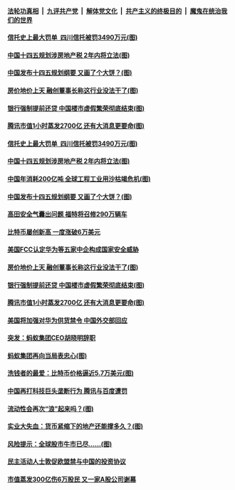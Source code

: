 

####  [法轮功真相](../../../../basic/blob/master/README.md?t=03141601) &nbsp;|&nbsp; [九评共产党](../../../../9ping.md/blob/master/README.md?t=03141601) &nbsp;|&nbsp; [解体党文化](../../../../jtdwh.md/blob/master/README.md?t=03141601)  &nbsp;|&nbsp; [共产主义的终极目的](../../../../gczydzjmd.md/blob/master/README.md?t=03141601) &nbsp;|&nbsp; [魔鬼在统治我们的世界](../../../../mgztzwmdsj.md/blob/master/README.md?t=03141601) 

#### [信托史上最大罚单&nbsp; 四川信托被罚3490万元(图)](../pages/p5/965509.md?t=03141601) 

#### [中国十四五规划涉房地产税 2年内将立法(图)](../pages/p5/965482.md?t=03141601) 

#### [中国发布十四五规划纲要 又画了个大饼？(图)](../pages/p5/965471.md?t=03141601) 

#### [房价地价上天 融创董事长称这行业没法干了(图)](../pages/p5/965422.md?t=03141601) 

#### [银行强制提前还贷 中国楼市虚假繁荣彻底结束(图)](../pages/p5/965402.md?t=03141601) 

#### [腾讯市值1小时蒸发2700亿 还有大消息更要命(图)](../pages/p5/965363.md?t=03141601) 

#### [信托史上最大罚单&nbsp; 四川信托被罚3490万元(图)](../pages/p5/965509.md?t=03141601) 

#### [中国十四五规划涉房地产税 2年内将立法(图)](../pages/p5/965482.md?t=03141601) 

#### [中国年消耗200亿吨 全球工程工业用沙枯竭危机(图)](../pages/p5/965481.md?t=03141601) 

#### [中国发布十四五规划纲要 又画了个大饼？(图)](../pages/p5/965471.md?t=03141601) 

#### [高田安全气囊出问题 福特将召修290万辆车](../pages/p5/965469.md?t=03141601) 

#### [比特币屡创新高 一度涨破6万美元](../pages/p5/965461.md?t=03141601) 

#### [美国FCC认定华为等五家中企构成国家安全威胁](../pages/p5/965458.md?t=03141601) 

#### [房价地价上天 融创董事长称这行业没法干了(图)](../pages/p5/965422.md?t=03141601) 

#### [银行强制提前还贷 中国楼市虚假繁荣彻底结束(图)](../pages/p5/965402.md?t=03141601) 

#### [腾讯市值1小时蒸发2700亿 还有大消息更要命(图)](../pages/p5/965363.md?t=03141601) 

#### [美国将加强对华为供货禁令 中国外交部回应](../pages/p5/965357.md?t=03141601) 

#### [突发：蚂蚁集团CEO胡晓明辞职](../pages/p5/965356.md?t=03141601) 

#### [蚂蚁集团再向当局表忠心(图)](../pages/p5/965352.md?t=03141601) 

#### [洗钱者的最爱：比特币价格逼近5.7万美元(图)](../pages/p5/965309.md?t=03141601) 

#### [中国再打科技巨头垄断行为 腾讯与百度遭罚](../pages/p5/965347.md?t=03141601) 

#### [流动性会再次“浪”起来吗？(图)](../pages/p5/965301.md?t=03141601) 

#### [实业大失血：货币紧缩下的地产还能撑多久？(图)](../pages/p5/965306.md?t=03141601) 

#### [风险提示：全球股市牛市已尽……(图)](../pages/p5/965294.md?t=03141601) 

#### [民主活动人士敦促欧盟禁与中国的投资协议](../pages/p5/965270.md?t=03141601) 

#### [市值蒸发300亿伤6万股民 又一家A股公司谢幕](../pages/p5/965257.md?t=03141601) 


